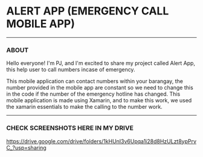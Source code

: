
# ALERT APP (EMERGENCY CALL MOBILE APP)
---
### ABOUT 
Hello everyone! I'm PJ, and I'm excited to share my project called Alert App, this help user to call numbers incase of emergency. 

This mobile application can contact numbers within your barangay, the number provided in the mobile app are constant so we need to change this in the code if the number of the emergency hotline has changed.
This mobile application is made using Xamarin, and to make this work, we used the xamarin essentials to make the calling to the number work. 

---
 
### CHECK SCREENSHOTS HERE IN MY DRIVE

https://drive.google.com/drive/folders/1kHUnI3v6Upqa1i28d8HzULzt8ypPrvC_?usp=sharing

